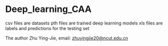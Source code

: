 # Deep_learning_CAA
csv files are datasets
pth files are trained deep learning models
xls files are labels and predictions for the testing set

The author Zhu Ying-Jie, email: zhuyingjie20@ncut.edu.cn
